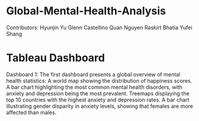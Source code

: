 # Global-Mental-Health-Analysis

Contributors:
Hyunjin Yu
Glenn Castellino
Quan Nguyen
Raskirt Bhatia
Yufei Shang

# Tableau Dashboard
Dashboard 1: The first dashboard presents a global overview of mental health statistics:
A world map showing the distribution of happiness scores.
A bar chart highlighting the most common mental health disorders, with anxiety and depression being the most prevalent.
Treemaps displaying the top 10 countries with the highest anxiety and depression rates.
A bar chart illustrating gender disparity in anxiety levels, showing that females are more affected than males.

